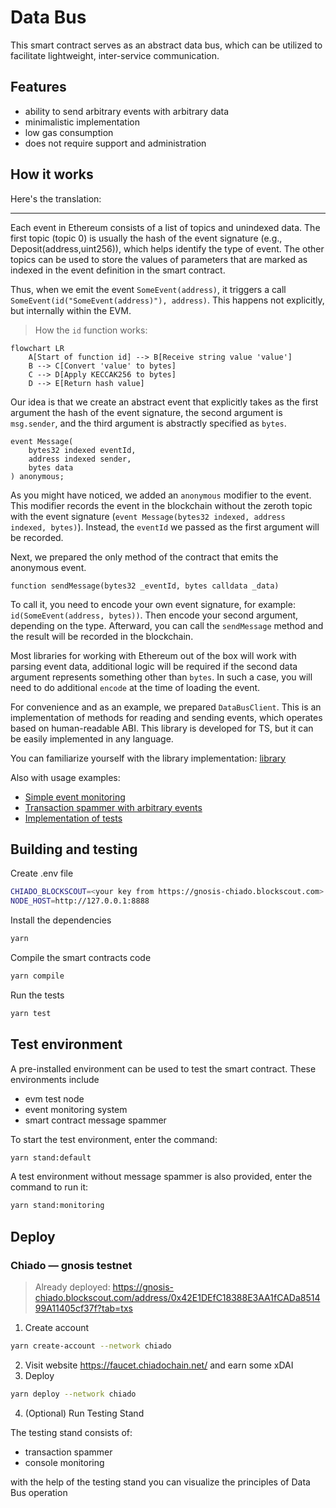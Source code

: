 # Data Bus
This smart contract serves as an abstract data bus, which can be utilized to facilitate lightweight, inter-service communication.

## Features

- ability to send arbitrary events with arbitrary data
- minimalistic implementation
- low gas consumption
- does not require support and administration

## How it works

Here's the translation:

---

Each event in Ethereum consists of a list of topics and unindexed data. The first topic (topic 0) is usually the hash of the event signature (e.g., Deposit(address,uint256)), which helps identify the type of event. The other topics can be used to store the values of parameters that are marked as indexed in the event definition in the smart contract.

Thus, when we emit the event `SomeEvent(address)`, it triggers a call `SomeEvent(id("SomeEvent(address)"), address)`. This happens not explicitly, but internally within the EVM.

> How the `id` function works:

```mermaid
flowchart LR
    A[Start of function id] --> B[Receive string value 'value']
    B --> C[Convert 'value' to bytes]
    C --> D[Apply KECCAK256 to bytes]
    D --> E[Return hash value]
```

Our idea is that we create an abstract event that explicitly takes as the first argument the hash of the event signature, the second argument is `msg.sender`, and the third argument is abstractly specified as `bytes`.

```solidity
event Message(
    bytes32 indexed eventId,
    address indexed sender,
    bytes data
) anonymous;
```

As you might have noticed, we added an `anonymous` modifier to the event. This modifier records the event in the blockchain without the zeroth topic with the event signature (`event Message(bytes32 indexed, address indexed, bytes)`). Instead, the `eventId` we passed as the first argument will be recorded.

Next, we prepared the only method of the contract that emits the anonymous event.

```solidity
function sendMessage(bytes32 _eventId, bytes calldata _data)
```

To call it, you need to encode your own event signature, for example: `id(SomeEvent(address, bytes))`.
Then encode your second argument, depending on the type.
Afterward, you can call the `sendMessage` method and the result will be recorded in the blockchain.

Most libraries for working with Ethereum out of the box will work with parsing event data, additional logic will be required if the second data argument represents something other than `bytes`. In such a case, you will need to do additional `encode` at the time of loading the event.

For convenience and as an example, we prepared `DataBusClient`. This is an implementation of methods for reading and sending events, which operates based on human-readable ABI. This library is developed for TS, but it can be easily implemented in any language.

You can familiarize yourself with the library implementation: [library](/client/index.ts)

Also with usage examples:
- [Simple event monitoring](monitoring/index.ts)
- [Transaction spammer with arbitrary events](scripts/lib/spammer.ts)
- [Implementation of tests](test/DataBus.test.ts)

## Building and testing
Create .env file
```sh
CHIADO_BLOCKSCOUT=<your key from https://gnosis-chiado.blockscout.com>
NODE_HOST=http://127.0.0.1:8888
```

Install the dependencies
```sh
yarn
```
Compile the smart contracts code 
```sh
yarn compile
```
Run the tests
```sh
yarn test
```

## Test environment
A pre-installed environment can be used to test the smart contract. These environments include

- evm test node
- event monitoring system
- smart contract message spammer

To start the test environment, enter the command:

```sh
yarn stand:default
```

A test environment without message spammer is also provided, enter the command to run it:

```sh
yarn stand:monitoring
```

## Deploy

### Chiado — gnosis testnet
> Already deployed: https://gnosis-chiado.blockscout.com/address/0x42E1DEfC18388E3AA1fCADa851499A11405cf37f?tab=txs
1. Create account
```sh
yarn create-account --network chiado
```
2. Visit website https://faucet.chiadochain.net/ and earn some xDAI
3. Deploy

```sh
yarn deploy --network chiado
```
4. (Optional) Run Testing Stand

The testing stand consists of:
- transaction spammer
- console monitoring

with the help of the testing stand you can visualize the principles of Data Bus operation
